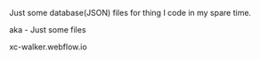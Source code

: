 Just some database(JSON) files for thing I code in my spare time.

aka - Just some files

xc-walker.webflow.io
